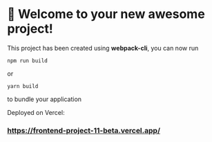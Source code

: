 # 🚀 Welcome to your new awesome project!

This project has been created using **webpack-cli**, you can now run

```
npm run build
```

or

```
yarn build
```

to bundle your application

Deployed on Vercel:
### https://frontend-project-11-beta.vercel.app/